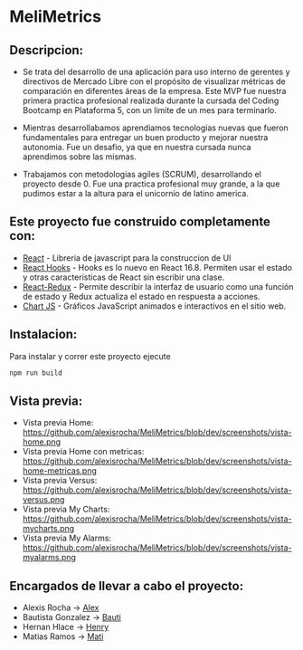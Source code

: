 # MeliMetrics

## Descripcion:
* Se trata del desarrollo de una aplicación para uso interno de gerentes y directivos de Mercado Libre con el propósito de visualizar métricas de comparación en diferentes áreas de la empresa. 
Este MVP fue nuestra primera practica profesional realizada durante la cursada del Coding Bootcamp en Plataforma 5, con un limite de un mes para terminarlo. 

* Mientras desarrollabamos aprendiamos tecnologias nuevas que fueron fundamentales para entregar un buen producto y mejorar nuestra autonomia. Fue un desafio, ya que en nuestra cursada nunca aprendimos sobre las mismas. 

* Trabajamos con metodologias agiles (SCRUM), desarrollando el proyecto desde 0. Fue una practica profesional muy grande, a la que pudimos estar a la altura para el unicornio de latino america.

## Este proyecto fue construido completamente con: 
* [React](https://es.reactjs.org/) - Libreria de javascript para la construccion de UI
* [React Hooks](https://es.reactjs.org/docs/hooks-intro.html) - Hooks es lo nuevo en React 16.8. Permiten usar el estado y otras características de React sin escribir una clase.
* [React-Redux](https://redux.js.org/basics/usage-with-react) - Permite describir la interfaz de usuario como una función de estado y Redux actualiza el estado en respuesta a acciones.
* [Chart JS](https://www.chartjs.org/) - Gráficos JavaScript animados e interactivos en el sitio web.

## Instalacion:
Para instalar y correr este proyecto ejecute
```bash
npm run build
```
## Vista previa: 
* Vista previa Home: https://github.com/alexisrocha/MeliMetrics/blob/dev/screenshots/vista-home.png
* Vista previa Home con metricas: https://github.com/alexisrocha/MeliMetrics/blob/dev/screenshots/vista-home-metricas.png
* Vista previa Versus: https://github.com/alexisrocha/MeliMetrics/blob/dev/screenshots/vista-versus.png
* Vista previa My Charts: https://github.com/alexisrocha/MeliMetrics/blob/dev/screenshots/vista-mycharts.png
* Vista previa My Alarms: https://github.com/alexisrocha/MeliMetrics/blob/dev/screenshots/vista-myalarms.png

## Encargados de llevar a cabo el proyecto:
* Alexis Rocha -> [Alex](https://github.com/alexisrocha)
* Bautista Gonzalez -> [Bauti](https://github.com/bautigonzalez)
* Hernan Hlace -> [Henry](https://github.com/hhlace)
* Matias Ramos -> [Mati](https://github.com/MatiasRamosNOK)
